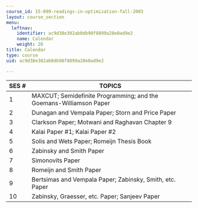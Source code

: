 ```yaml
---
course_id: 15-099-readings-in-optimization-fall-2003
layout: course_section
menu:
  leftnav:
    identifier: ac9d38e302ab0db98f8899a28e0ad9e2
    name: Calendar
    weight: 20
title: Calendar
type: course
uid: ac9d38e302ab0db98f8899a28e0ad9e2

---
```


| SES # | TOPICS |
| --- | --- |
| 1 | MAXCUT; Semidefinite Programming; and the Goemans-Williamson Paper |
| 2 | Dunagan and Vempala Paper; Storn and Price Paper |
| 3 | Clarkson Paper; Motwani and Raghavan Chapter 9 |
| 4 | Kalai Paper #1; Kalai Paper #2 |
| 5 | Solis and Wets Paper; Romeijn Thesis Book |
| 6 | Zabinsky and Smith Paper |
| 7 | Simonovits Paper |
| 8 | Romeijn and Smith Paper |
| 9 | Bertsimas and Vempala Paper; Zabinsky, Smith, etc. Paper |
| 10 | Zabinsky, Graesser, etc. Paper; Sanjeev Paper
